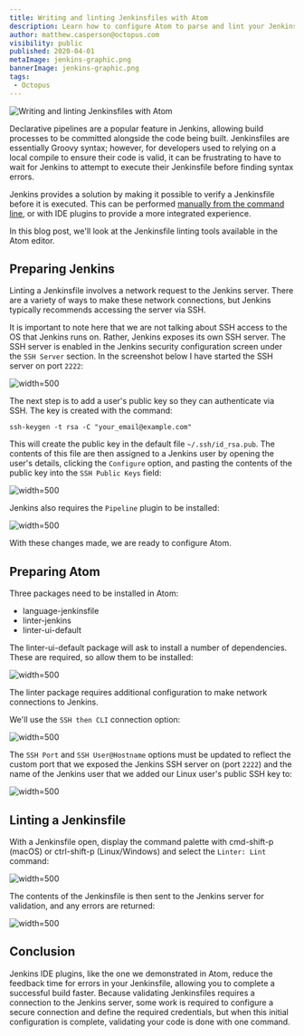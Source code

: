 ```yaml
---
title: Writing and linting Jenkinsfiles with Atom
description: Learn how to configure Atom to parse and lint your Jenkinsfiles
author: matthew.casperson@octopus.com
visibility: public
published: 2020-04-01
metaImage: jenkins-graphic.png
bannerImage: jenkins-graphic.png
tags:
 - Octopus
---
```


![Writing and linting Jenkinsfiles with Atom](jenkins-graphic.png)

Declarative pipelines are a popular feature in Jenkins, allowing build processes to be committed alongside the code being built. Jenkinsfiles are essentially Groovy syntax; however, for developers used to relying on a local compile to ensure their code is valid, it can be frustrating to have to wait for Jenkins to attempt to execute their Jenkinsfile before finding syntax errors.

Jenkins provides a solution by making it possible to verify a Jenkinsfile before it is executed. This can be performed [manually from the command line](https://jenkins.io/doc/book/pipeline/development/#linter), or with IDE plugins to provide a more integrated experience.

In this blog post, we'll look at the Jenkinsfile linting tools available in the Atom editor.

## Preparing Jenkins

Linting a Jenkinsfile involves a network request to the Jenkins server. There are a variety of ways to make these network connections, but Jenkins typically recommends accessing the server via SSH.

It is important to note here that we are not talking about SSH access to the OS that Jenkins runs on. Rather, Jenkins exposes its own SSH server. The SSH server is enabled in the Jenkins security configuration screen under the `SSH Server` section. In the screenshot below I have started the SSH server on port `2222`:

![](jenkins-ssh.png "width=500")

The next step is to add a user's public key so they can authenticate via SSH. The key is created with the command:

```
ssh-keygen -t rsa -C "your_email@example.com"
```

This will create the public key in the default file `~/.ssh/id_rsa.pub`. The contents of this file are then assigned to a Jenkins user by opening the user's details, clicking the `Configure` option, and pasting the contents of the public key into the `SSH Public Keys` field:

![](user-public-key.png "width=500")

Jenkins also requires the `Pipeline` plugin to be installed:

![](pipeline-plugin.png "width=500")

With these changes made, we are ready to configure Atom.

## Preparing Atom

Three packages need to be installed in Atom:

* language-jenkinsfile
* linter-jenkins
* linter-ui-default

The linter-ui-default package will ask to install a number of dependencies. These are required, so allow them to be installed:

![](linter.png "width=500")

The linter package requires additional configuration to make network connections to Jenkins.

We'll use the `SSH then CLI` connection option:

![](linter-options-1.png "width=500")

The `SSH Port` and `SSH User@Hostname` options must be updated to reflect the custom port that we exposed the Jenkins SSH server on (port `2222`) and the name of the Jenkins user that we added our Linux user's public SSH key to:

![](linter-options-2.png "width=500")

## Linting a Jenkinsfile

With a Jenkinsfile open, display the command palette with cmd-shift-p (macOS) or ctrl-shift-p (Linux/Windows) and select the `Linter: Lint` command:

![](lint-command.png "width=500")

The contents of the Jenkinsfile is then sent to the Jenkins server for validation, and any errors are returned:

![](lint-results.png "width=500")

## Conclusion

Jenkins IDE plugins, like the one we demonstrated in Atom, reduce the feedback time for errors in your Jenkinsfile, allowing you to complete a successful build faster. Because validating Jenkinsfiles requires a connection to the Jenkins server, some work is required to configure a secure connection and define the required credentials, but when this initial configuration is complete, validating your code is done with one command.

